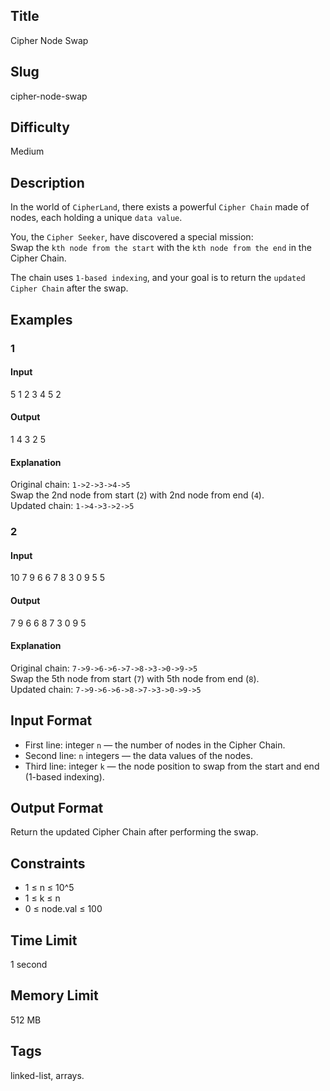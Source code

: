 ## Title

Cipher Node Swap


## Slug

cipher-node-swap

## Difficulty

Medium

## Description

In the world of `CipherLand`, there exists a powerful `Cipher Chain` made of nodes, each holding a unique `data value`.  

You, the `Cipher Seeker`, have discovered a special mission:  
Swap the `kth node from the start` with the `kth node from the end` in the Cipher Chain.  

The chain uses `1-based indexing`, and your goal is to return the `updated Cipher Chain` after the swap.



## Examples

### 1 

#### Input

5
1 2 3 4 5
2

#### Output

1 4 3 2 5

#### Explanation

Original chain: `1->2->3->4->5`  
Swap the 2nd node from start (`2`) with 2nd node from end (`4`).  
Updated chain: `1->4->3->2->5`


### 2

#### Input

10
7 9 6 6 7 8 3 0 9 5
5

#### Output

7 9 6 6 8 7 3 0 9 5

#### Explanation

Original chain: `7->9->6->6->7->8->3->0->9->5`  
Swap the 5th node from start (`7`) with 5th node from end (`8`).  
Updated chain: `7->9->6->6->8->7->3->0->9->5`


## Input Format  

- First line: integer `n` — the number of nodes in the Cipher Chain.  
- Second line: `n` integers — the data values of the nodes.  
- Third line: integer `k` — the node position to swap from the start and end (1-based indexing).


## Output Format  

Return the updated Cipher Chain after performing the swap.



## Constraints  

- 1 ≤ n ≤ 10^5  
- 1 ≤ k ≤ n  
- 0 ≤ node.val ≤ 100    

## Time Limit

1 second

## Memory Limit

512 MB

## Tags

linked-list, arrays.